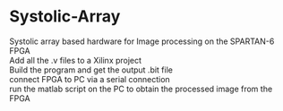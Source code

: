 # Systolic-Array
Systolic array based hardware for Image processing on the SPARTAN-6 FPGA<br />
Add all the .v files to a Xilinx project<br />
Build the program and get the output .bit file<br />
connect FPGA to PC via a serial connection<br />
run the matlab script on the PC to obtain the processed image from the FPGA<br />
